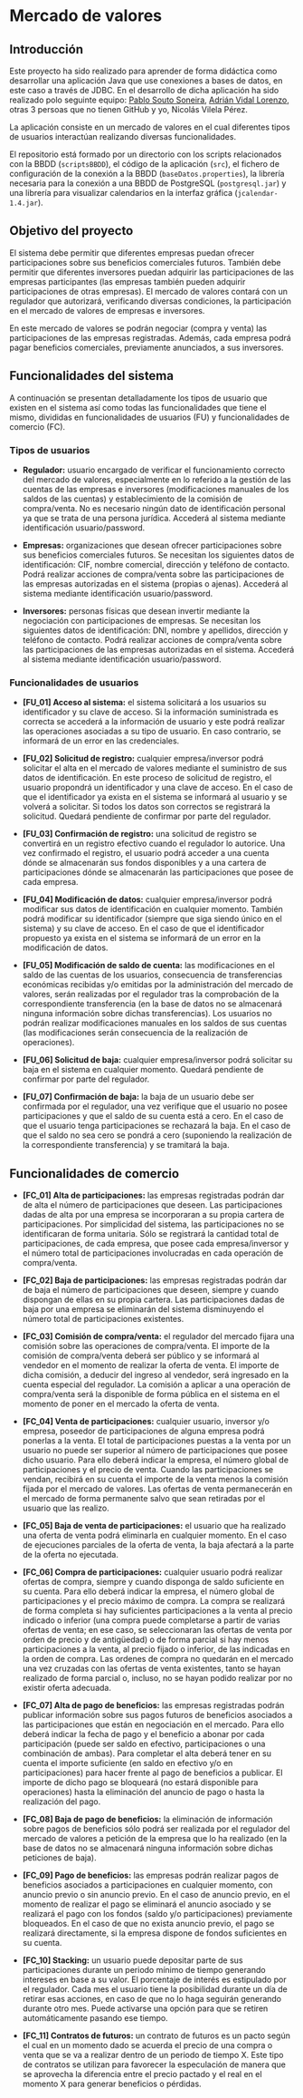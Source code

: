 # Mercado de valores

## Introducción
Este proyecto ha sido realizado para aprender de forma didáctica como desarrollar una aplicación Java que use conexiones a bases de datos, en este caso a través de JDBC. En el desarrollo de dicha aplicación ha sido realizado polo seguinte equipo: [Pablo Souto Soneira](https://github.com/Pabloo-ss), [Adrián Vidal Lorenzo](https://github.com/adrianvidal2), otras 3 persoas que no tienen GitHub y yo, Nicolás Vilela Pérez.

La aplicación consiste en un mercado de valores en el cual diferentes tipos de usuarios interactúan realizando diversas funcionalidades.

El repositorio está formado por un directorio con los scripts relacionados con la BBDD (`scriptsBBDD`), el código de la aplicación (`src`), el fichero de configuración de la conexión a la BBDD (`baseDatos.properties`), la librería necesaria para la conexión a una BBDD de PostgreSQL (`postgresql.jar`) y una librería para visualizar calendarios en la interfaz gráfica (`jcalendar-1.4.jar`).


## Objetivo del proyecto
El sistema debe permitir que diferentes empresas puedan ofrecer participaciones sobre sus beneficios comerciales futuros. También debe permitir que diferentes inversores puedan adquirir las participaciones de las empresas participantes (las empresas también pueden adquirir participaciones de otras empresas). El mercado de valores contará con un regulador que autorizará, verificando diversas condiciones, la participación en el mercado de valores de empresas e inversores.

En este mercado de valores se podrán negociar (compra y venta) las participaciones de las empresas registradas. Además, cada empresa podrá pagar beneficios comerciales, previamente anunciados, a sus inversores.


## Funcionalidades del sistema
A continuación se presentan detalladamente los tipos de usuario que existen en el sistema así como todas las funcionalidades que tiene el mismo, divididas en funcionalidades de usuarios (FU) y funcionalidades de comercio (FC).

### Tipos de usuarios
* __Regulador:__ usuario encargado de verificar el funcionamiento correcto del mercado de valores, especialmente en lo referido a la gestión de las cuentas de las empresas e inversores (modificaciones manuales de los saldos de las cuentas) y establecimiento de la comisión de compra/venta. No es necesario ningún dato de identificación personal ya que se trata de una persona jurídica. Accederá al sistema mediante identificación usuario/password.

* __Empresas:__ organizaciones que desean ofrecer participaciones sobre sus beneficios comerciales futuros. Se necesitan los siguientes datos de identificación: CIF, nombre comercial, dirección y teléfono de contacto. Podrá realizar acciones de compra/venta sobre las participaciones de las empresas autorizadas en el sistema (propias o ajenas). Accederá al sistema mediante identificación usuario/password.

* __Inversores:__ personas físicas que desean invertir mediante la negociación con participaciones de empresas. Se necesitan los siguientes datos de identificación: DNI, nombre y apellidos, dirección y teléfono de contacto. Podrá realizar acciones de compra/venta sobre las participaciones de las empresas autorizadas en el sistema. Accederá al sistema mediante identificación usuario/password.


### Funcionalidades de usuarios
* __[FU_01] Acceso al sistema:__ el sistema solicitará a los usuarios su identificador y su clave de acceso. Si la información suministrada es correcta se accederá a la información de usuario y este podrá realizar las operaciones asociadas a su tipo de usuario. En caso contrario, se informará de un error en las credenciales.

* __[FU_02] Solicitud de registro:__ cualquier empresa/inversor podrá solicitar el alta en el mercado de valores mediante el suministro de sus datos de identificación. En este proceso de solicitud de registro, el usuario propondrá un identificador y una clave de acceso. En el caso de que el identificador ya exista en el sistema se informará al usuario y se volverá a solicitar. Si todos los datos son correctos se registrará la solicitud. Quedará pendiente de confirmar por parte del regulador.

* __[FU_03] Confirmación de registro:__ una solicitud de registro se convertirá en un registro efectivo cuando el regulador lo autorice. Una vez confirmado el registro, el usuario podrá acceder a una cuenta dónde se almacenarán sus fondos disponibles y a una cartera de participaciones dónde se almacenarán las participaciones que posee de cada empresa.

* __[FU_04] Modificación de datos:__ cualquier empresa/inversor podrá modificar sus datos de identificación en cualquier momento. También podrá modificar su identificador (siempre que siga siendo único en el sistema) y su clave de acceso. En el caso de que el identificador propuesto ya exista en el sistema se informará de un error en la modificación de datos.

* __[FU_05] Modificación de saldo de cuenta:__ las modificaciones en el saldo de las cuentas de los usuarios, consecuencia de transferencias económicas recibidas y/o emitidas por la administración del mercado de valores, serán realizadas por el regulador tras la comprobación de la correspondiente transferencia (en la base de datos no se almacenará ninguna información sobre dichas transferencias). Los usuarios no podrán realizar modificaciones manuales en los saldos de sus cuentas (las modificaciones serán consecuencia de la realización de operaciones).

* __[FU_06] Solicitud de baja:__ cualquier empresa/inversor podrá solicitar su baja en el sistema en cualquier momento. Quedará pendiente de confirmar por parte del regulador.

* __[FU_07] Confirmación de baja:__ la baja de un usuario debe ser confirmada por el regulador, una vez verifique que el usuario no posee participaciones y que el saldo de su cuenta está a cero. En el caso de que el usuario tenga participaciones se rechazará la baja. En el caso de que el saldo no sea cero se pondrá a cero (suponiendo la realización de la correspondiente transferencia) y se tramitará la baja.


## Funcionalidades de comercio
* __[FC_01] Alta de participaciones:__ las empresas registradas podrán dar de alta el número de participaciones que deseen. Las participaciones dadas de alta por una empresa se incorporaran a su propia cartera de participaciones. Por simplicidad del sistema, las participaciones no se identificaran de forma unitaria. Sólo se registrará la cantidad total de participaciones, de cada empresa, que posee cada empresa/inversor y el número total de participaciones involucradas en cada operación de compra/venta.

* __[FC_02] Baja de participaciones:__ las empresas registradas podrán dar de baja el número de participaciones que deseen, siempre y cuando dispongan de ellas en su propia cartera. Las participaciones dadas de baja por una empresa se eliminarán del sistema disminuyendo el número total de participaciones existentes.

* __[FC_03] Comisión de compra/venta:__ el regulador del mercado fijara una comisión sobre las operaciones de compra/venta. El importe de la comisión de compra/venta deberá ser público y se informará al vendedor en el momento de realizar la oferta de venta. El importe de dicha comisión, a deducir del ingreso al vendedor, será ingresado en la cuenta especial del regulador. La comisión a aplicar a una operación de compra/venta será la disponible de forma pública en el sistema en el momento de poner en el mercado la oferta de venta.

* __[FC_04] Venta de participaciones:__ cualquier usuario, inversor y/o empresa, poseedor de participaciones de alguna empresa podrá ponerlas a la venta. El total de participaciones puestas a la venta por un usuario no puede ser superior al número de participaciones que posee dicho usuario. Para ello deberá indicar la empresa, el número global de participaciones y el precio de venta. Cuando las participaciones se vendan, recibirá en su cuenta el importe de la venta menos la comisión fijada por el mercado de valores. Las ofertas de venta permanecerán en el mercado de forma permanente salvo que sean retiradas por el usuario que las realizo.

* __[FC_05] Baja de venta de participaciones:__ el usuario que ha realizado una oferta de venta podrá eliminarla en cualquier momento. En el caso de ejecuciones parciales de la oferta de venta, la baja afectará a la parte de la oferta no ejecutada.

* __[FC_06] Compra de participaciones:__ cualquier usuario podrá realizar ofertas de compra, siempre y cuando disponga de saldo suficiente en su cuenta. Para ello deberá indicar la empresa, el número global de participaciones y el precio máximo de compra. La compra se realizará de forma completa si hay suficientes participaciones a la venta al precio indicado o inferior (una compra puede completarse a partir de varias ofertas de venta; en ese caso, se seleccionaran las ofertas de venta por orden de precio y de antigüedad) o de forma parcial si hay menos participaciones a la venta, al precio fijado o inferior, de las indicadas en la orden de compra. Las ordenes de compra no quedarán en el mercado una vez cruzadas con las ofertas de venta existentes, tanto se hayan realizado de forma parcial o, incluso, no se hayan podido realizar por no existir oferta adecuada.

* __[FC_07] Alta de pago de beneficios:__ las empresas registradas podrán publicar información sobre sus pagos futuros de beneficios asociados a  las participaciones que están en negociación en el mercado. Para ello deberá indicar la fecha de pago y el beneficio a abonar por cada participación (puede ser saldo en efectivo, participaciones o una combinación de ambas). Para completar el alta deberá tener en su cuenta el importe suficiente (en saldo en efectivo y/o en participaciones) para hacer frente al pago de beneficios a publicar. El importe de dicho pago se bloqueará (no estará disponible para operaciones) hasta la eliminación del anuncio de pago o hasta la realización del pago.

* __[FC_08] Baja de pago de beneficios:__ la eliminación de información sobre pagos de beneficios sólo podrá ser realizada por el regulador del mercado de valores a petición de la empresa que lo ha realizado (en la base de datos no se almacenará ninguna información sobre dichas peticiones de baja).

* __[FC_09] Pago de beneficios:__ las empresas podrán realizar pagos de beneficios asociados a participaciones en cualquier momento, con anuncio previo o sin anuncio previo. En el caso de anuncio previo, en el momento de realizar el pago se eliminará el anuncio asociado y se realizará el pago con los fondos (saldo y/o participaciones) previamente bloqueados. En el caso de que no exista anuncio previo, el pago se realizará directamente, si la empresa dispone de fondos suficientes en su cuenta.

* __[FC_10] Stacking:__ un usuario puede depositar parte de sus participaciones durante un periodo mínimo de tiempo generando intereses en base a su valor. El porcentaje de interés es estipulado por el regulador. Cada mes el usuario tiene la posibilidad durante un día de retirar esas acciones, en caso de que no lo haga seguirán generando durante otro mes. Puede activarse una opción para que se retiren automáticamente pasando ese tiempo.

* __[FC_11] Contratos de futuros:__ un contrato de futuros es un pacto según el cual en un momento dado se acuerda el precio de una compra o venta que se va a realizar dentro de un periodo de tiempo X. Este tipo de contratos se utilizan para favorecer la especulación de manera que se aprovecha la diferencia entre el precio pactado y el real en el momento X para generar beneficios o pérdidas.
